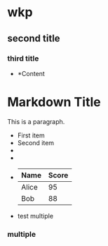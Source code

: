 # wkp

## second title

### third title



* *Content


# Markdown Title

This is a paragraph.

- First item
- Second item
-
-
-
  | Name  | Score |
  |-------|-------|
  | Alice |  95   |
  | Bob   |  88   |














































* test multiple













### multiple
